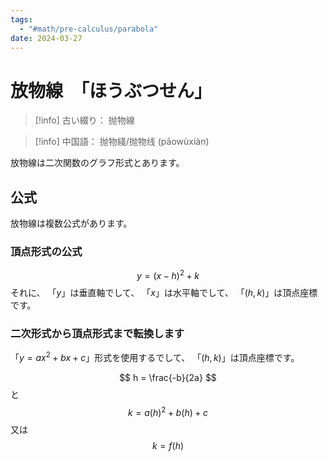 ```yaml
---
tags:
  - "#math/pre-calculus/parabola"
date: 2024-03-27
---
```

# 放物線　「ほうぶつせん」

> [!info] 古い綴り：
> 抛物線

> [!info] 中国語：
> 抛物綫/抛物线 (pāowùxiàn)

放物線は二次関数のグラフ形式とあります。

## 公式

放物線は複数公式があります。

### 頂点形式の公式

$$
y = (x-h)^2 + k
$$
それに、
「$y$」は垂直軸でして、
「$x$」は水平軸でして、
「$(h,k)$」は頂点座標です。

### 二次形式から頂点形式まで転換します

「$y=ax^2+bx+c$」形式を使用するでして、
「$(h,k)$」は頂点座標です。

$$
h = \frac{-b}{2a}
$$
と
$$
k = a(h)^2+b(h)+c
$$
又は
$$
k = f(h)
$$